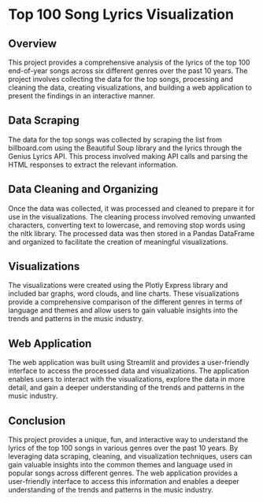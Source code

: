 # Top 100 Song Lyrics Visualization

## Overview

This project provides a comprehensive analysis of the lyrics of the top 100 end-of-year songs across six different genres over the past 10 years. The project involves collecting the data for the top songs, processing and cleaning the data, creating visualizations, and building a web application to present the findings in an interactive manner.

## Data Scraping

The data for the top songs was collected by scraping the list from billboard.com using the Beautiful Soup library and the lyrics through the Genius Lyrics API. This process involved making API calls and parsing the HTML responses to extract the relevant information.

## Data Cleaning and Organizing

Once the data was collected, it was processed and cleaned to prepare it for use in the visualizations. The cleaning process involved removing unwanted characters, converting text to lowercase, and removing stop words using the nltk library. The processed data was then stored in a Pandas DataFrame and organized to facilitate the creation of meaningful visualizations.

## Visualizations

The visualizations were created using the Plotly Express library and included bar graphs, word clouds, and line charts. These visualizations provide a comprehensive comparison of the different genres in terms of language and themes and allow users to gain valuable insights into the trends and patterns in the music industry.

## Web Application

The web application was built using Streamlit and provides a user-friendly interface to access the processed data and visualizations. The application enables users to interact with the visualizations, explore the data in more detail, and gain a deeper understanding of the trends and patterns in the music industry.

## Conclusion

This project provides a unique, fun, and interactive way to understand the lyrics of the top 100 songs in various genres over the past 10 years. By leveraging data scraping, cleaning, and visualization techniques, users can gain valuable insights into the common themes and language used in popular songs across different genres. The web application provides a user-friendly interface to access this information and enables a deeper understanding of the trends and patterns in the music industry.
